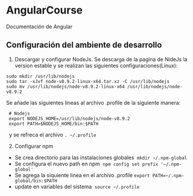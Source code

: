 # AngularCourse

Documentación de Angular

## Configuración del ambiente de desarrollo

1. Descargar y configurar NodeJs.
Se descarga de la pagina de NideJs la version estable y se realizan las siguientes configuraciones(Linux):

 ```
 sudo mkdir /usr/lib/nodejs  
 sudo tar -xJvf node-v8.9.2-linux-x64.tar.xz -C /usr/lib/nodejs 
 sudo mv /usr/lib/nodejs/node-v8.9.2-linux-x64 /usr/lib/nodejs/node-v8.9.2
 ```
 
Se añade las siguientes lineas al archivo .profile de la siguiente manera:

```
 # Nodejs
 export NODEJS_HOME=/usr/lib/nodejs/node-v8.9.2
 export PATH=$NODEJS_HOME/bin:$PATH
 ```
  
y se refreca el archivo `. ~/.profile`

2. Configurar npm

* Se crea directorio para las instalaciones globales
  `mkdir ~/.npm-global`
* Se configura el nuevo path en npm
  `npm config set prefix '~/.npm-global'`
* Se agrega la siquiente linea en el archivo .profile
 `export PATH=~/.npm-global/bin:$PATH`
* update en variables del sistema
  `source ~/.profile`



  


